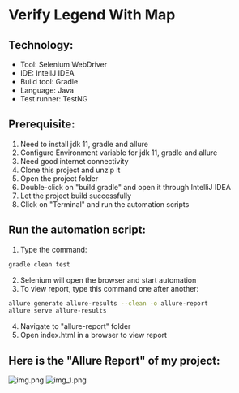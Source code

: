 # Verify Legend With Map

## Technology:
- Tool: Selenium WebDriver
- IDE: IntelIJ IDEA
- Build tool: Gradle
- Language: Java
- Test runner: TestNG

## Prerequisite:
1. Need to install jdk 11, gradle and allure
2. Configure Environment variable for jdk 11, gradle and allure
3. Need good internet connectivity
4. Clone this project and unzip it
5. Open the project folder
6. Double-click on "build.gradle" and open it through IntelliJ IDEA
7. Let the project build successfully
8. Click on "Terminal" and run the automation scripts

## Run the automation script:
1. Type the command:

```sh
gradle clean test
```
2. Selenium will open the browser and start automation
3. To view report, type this command one after another:
```sh
allure generate allure-results --clean -o allure-report
allure serve allure-results
```
4. Navigate to "allure-report" folder
5. Open index.html in a browser to view report

## Here is the "Allure Report" of my project:
![img.png](img.png)
![img_1.png](img_1.png)
